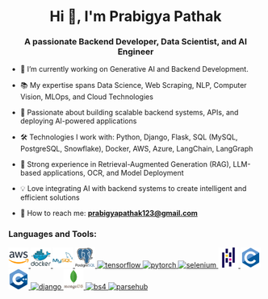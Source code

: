 <h1 align="center">Hi 👋, I'm Prabigya Pathak</h1>
<h3 align="center">A passionate Backend Developer, Data Scientist, and AI Engineer</h3> 

- 🔬 I’m currently working on Generative AI and Backend Development.

- 📚 My expertise spans Data Science, Web Scraping, NLP, Computer Vision, MLOps, and Cloud Technologies

- 🚀 Passionate about building scalable backend systems, APIs, and deploying AI-powered applications

- 🛠️ Technologies I work with: Python, Django, Flask, SQL (MySQL, PostgreSQL, Snowflake), Docker, AWS, Azure, LangChain, LangGraph

- 🌟 Strong experience in Retrieval-Augmented Generation (RAG), LLM-based applications, OCR, and Model Deployment

- 💡 Love integrating AI with backend systems to create intelligent and efficient solutions

- 💌 How to reach me: **[prabigyapathak123@gmail.com](mailto:prabigyapathak123@gmail.com)**



<h3 align="left">Languages and Tools:</h3>
<p align="left">  
<a href="https://aws.amazon.com" target="_blank" rel="noreferrer"> <img src="https://raw.githubusercontent.com/devicons/devicon/master/icons/amazonwebservices/amazonwebservices-original-wordmark.svg" alt="aws" width="40" height="40"/> </a>
<a href="https://www.docker.com/" target="_blank" rel="noreferrer"> <img src="https://raw.githubusercontent.com/devicons/devicon/master/icons/docker/docker-original-wordmark.svg" alt="docker" width="40" height="40"/> </a>
<a href="https://www.mysql.com/" target="_blank" rel="noreferrer"> <img src="https://raw.githubusercontent.com/devicons/devicon/master/icons/mysql/mysql-original-wordmark.svg" alt="mysql" width="40" height="40"/> </a>
<a href="https://www.postgresql.org" target="_blank" rel="noreferrer"> <img src="https://raw.githubusercontent.com/devicons/devicon/master/icons/postgresql/postgresql-original-wordmark.svg" alt="postgresql" width="40" height="40"/> </a>
<a href="https://www.tensorflow.org" target="_blank" rel="noreferrer"> <img src="https://www.vectorlogo.zone/logos/tensorflow/tensorflow-icon.svg" alt="tensorflow" width="40" height="40"/> </a>
<a href="https://pytorch.org/" target="_blank" rel="noreferrer"> <img src="https://www.vectorlogo.zone/logos/pytorch/pytorch-icon.svg" alt="pytorch" width="40" height="40"/> </a>
<a href="https://www.selenium.dev/" target="_blank" rel="noreferrer"> <img src="https://upload.wikimedia.org/wikipedia/commons/d/d5/Selenium_Logo.png" alt="selenium" width="40" height="40"/> </a>
<a href="https://pandas.pydata.org/" target="_blank" rel="noreferrer"> <img src="https://raw.githubusercontent.com/devicons/devicon/2ae2a900d2f041da66e950e4d48052658d850630/icons/pandas/pandas-original.svg" alt="pandas" width="40" height="40"/> </a>
<a href="https://www.cprogramming.com/" target="_blank" rel="noreferrer"> <img src="https://raw.githubusercontent.com/devicons/devicon/master/icons/c/c-original.svg" alt="c" width="40" height="40"/> </a>
<a href="https://www.w3schools.com/cpp/" target="_blank" rel="noreferrer"> <img src="https://raw.githubusercontent.com/devicons/devicon/master/icons/cplusplus/cplusplus-original.svg" alt="cplusplus" width="40" height="40"/> </a>
<a href="https://www.djangoproject.com/" target="_blank" rel="noreferrer"> <img src="https://cdn.worldvectorlogo.com/logos/django.svg" alt="django" width="40" height="40"/> </a>
<a href="https://www.mongodb.com/" target="_blank" rel="noreferrer"> <img src="https://raw.githubusercontent.com/devicons/devicon/master/icons/mongodb/mongodb-original-wordmark.svg" alt="mongodb" width="40" height="40"/> </a>
<a href="https://beautiful-soup-4.readthedocs.io/" target="_blank" rel="noreferrer"> <img src="https://www.vectorlogo.zone/logos/python/python-icon.svg" alt="bs4" width="40" height="40"/> </a>
<a href="https://www.parsehub.com/" target="_blank" rel="noreferrer"> <img src="https://www.parsehub.com/static/img/parsehub-logo.png" alt="parsehub" width="40" height="40"/> </a>
</p>
